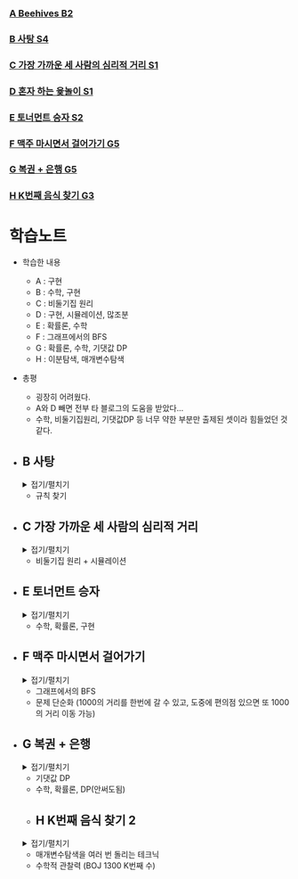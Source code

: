 ### [A Beehives B2](https://www.acmicpc.net/problem/24767)

### [B 사탕 S4](https://www.acmicpc.net/problem/1812)

### [C 가장 가까운 세 사람의 심리적 거리 S1](https://www.acmicpc.net/problem/20529)

### [D 혼자 하는 윷놀이 S1](https://www.acmicpc.net/problem/24467)

### [E 토너먼트 승자 S2](https://www.acmicpc.net/problem/1404)

### [F 맥주 마시면서 걸어가기 G5](https://www.acmicpc.net/problem/9205)

### [G 복권 + 은행 G5](https://www.acmicpc.net/problem/13258)

### [H K번째 음식 찾기 G3](https://www.acmicpc.net/problem/23792)

# 학습노트

+ 학습한 내용
  - A : 구현
  - B : 수학, 구현
  - C : 비둘기집 원리 
  - D : 구현, 시뮬레이션, 많조분
  - E : 확률론, 수학
  - F : 그래프에서의 BFS
  - G : 확률론, 수학, 기댓값 DP
  - H : 이분탐색, 매개변수탐색

+ 총평
  - 굉장히 어려웠다.
  - A와 D 빼면 전부 타 블로그의 도움을 받았다...
  - 수학, 비둘기집원리, 기댓값DP 등 너무 약한 부분만 출제된 셋이라 힘들었던 것 같다.

+ ## B 사탕
  <details>
  <summary> 접기/펼치기 </summary>

  ```cpp
  //수학적 관찰력이 필요했음
  //N이 홀수이므로 문제를 해결할 수 있다. (처음에 짝수도 되는줄 알고 어떻게 풀지 고민함)
  //V[0] = a0+a1 
  //V[1] = a1+a2 
  //V[2] = a2+a3 
  //V[3] = a3+a4 
  //V[4] = a4+a0
  //이때 a1을 구하려면 V[0]+V[1]을 시행해 2a1+a0+a2를 만든다.
  //그 후 남은 수들을 V[2]부터 - + - + - .. 순으로 연산을 해나가면 2a1만 남게 되고, 절반 값을 답으로 취할 수 있다.
  //핵심은 오른쪽으로 이동하면서 모든 수를 연산에 사용하고, 오른쪽에 수가 존재하지 않으면 0번째 인덱스로 이동해서 모든 수를 사용할때까지 반복하는 것이다.
  
  //a0을 구하는 경우엔 범위 처리가 달라져서 따로 뺐다.
  
  #include <bits/stdc++.h>
  using namespace std;
  #define fastio cin.tie(NULL)->sync_with_stdio(false);
  
  int N;
  vector<int> V;
  vector<int> Ans;
  
  int main(){
      cin>>N;
      for(int i=0;i<N;i++){
          int x; cin>>x;
          V.push_back(x);
      }
  
      int i1 = N-1; int i2 = 0;
      int val = V[i1] + V[i2];
      bool minus = true;
      for(int i=i2+1;i<=i1-1;i++){
          if(minus) val -= V[i];
          else val += V[i];
          minus = !minus;    
      }
      val/=2;
      Ans.push_back(val);
  
      for(int i2=1;i2<N;i2++){
          int i1 = i2-1;
          int val = V[i1] + V[i2];
          bool minus = true;
          for(int i=i2+1;i<N;i++){
              if(minus) val -= V[i];
              else val += V[i];
              minus = !minus;
          }
          for(int i=0;i<=i1-1;i++){
              if(minus) val -= V[i];
              else val += V[i];
              minus = !minus;
          }
          val/=2;
          Ans.push_back(val);
      }
      for(int val : Ans) cout<<val<<'\n';
      return 0;
  }
  ```
  </details>
  
  - 규칙 찾기
 
+ ## C 가장 가까운 세 사람의 심리적 거리
  <details>
  <summary> 접기/펼치기 </summary>

  ```cpp
  //비둘기집 원리를 알아야 함
  //100개의 비둘기 집이 있을 때 비둘기 101마리가 집에 들어갔다면 한 집에는 두 비둘기가 들어가 있다는 것을 알 수 있다.
  //이처럼 MBTI도 16개뿐이기에 N이 32보다 크다면 같은 MBTI 3개가 존재한다는 것을 알 수 있다.
  //그렇기에 N이 32보다 작거나 같으면 브루트포스로 답을 구하고 아니면 0을 출력한다.
  
  #include <bits/stdc++.h>
  using namespace std;
  #define fastio cin.tie(NULL)
  #define ll long long
  
  ll diff(string A, string B){
      ll ret = 0;
      for(int i=0;i<4;i++){
          if(A[i]!=B[i]) ret++;
      }
      return ret;
  }
  
  int main(){
      ll t; cin>>t;
      while(t--){
          ll N; cin>>N;
          vector<string> V;
          for(int i=0;i<N;i++){
              string x; cin>>x;
              V.push_back(x);
          }
          if(N>33) {cout<<"0\n"; continue;}
          
          ll mn = 0x7f7f7f7f;
          for(int i=0;i<N;i++){
              for(int j=0;j<N;j++){
                  for(int k=0;k<N;k++){
                      if(i==j || j==k || k==i) continue;
                      ll val = diff(V[i],V[j]) + diff(V[j],V[k]) + diff(V[k],V[i]);
                      mn = min(val, mn);
                  }
              }
          }
          cout<<mn<<'\n';
      }
      return 0;
  }
  ```
  </details>
  
  - 비둘기집 원리 + 시뮬레이션

+ ## E 토너먼트 승자
  <details>
  <summary> 접기/펼치기 </summary>

  ```cpp
  //확률론 문제인데 KOI 느낌이 났음.

  #include <bits/stdc++.h>
  using namespace std;
  
  double arr[10][10];
  double A[10]; //i번 선수가 4강전에 올라올 확률
  double B[10];
  double C[10];
  
  //01 02 03 04 05 06 07
  //XX 12 13 14 15 16 17
  //XX XX 23 24 25 26 27
  //XX XX XX 34 35 36 37
  //XX XX XX XX 45 46 47
  //XX XX XX XX XX 56 57
  //XX XX XX XX XX XX 67
  
  //1라운드
  // 0 VS 1
  // 2 VS 3
  // 4 VS 5
  // 6 VS 7
  
  //2라운드
  // (0 vs 1) VS (2 vs 3)
  // (4 vs 5) VS (6 vs 7)
  
  //3라운드
  // ((0 vs 1) vs (2 vs 3)) VS ((4 vs 5) vs (6 vs 7))
  
  int main(){
      for(int i=0;i<=6;i++){
          for(int j=i+1;j<=7;j++){
              double x; cin>>x;
              arr[i][j] = x/100;
              arr[j][i] = 1 - arr[i][j];
          }
      }
  
      A[0] = arr[0][1];
      A[1] = arr[1][0];
      A[2] = arr[2][3];
      A[3] = arr[3][2];
      A[4] = arr[4][5];
      A[5] = arr[5][4];
      A[6] = arr[6][7];
      A[7] = arr[7][6];
  
      B[0] = A[0]*(A[2]*arr[0][2] + A[3]*arr[0][3]); //0이 2라에 올라왔고  * (상대로 2가 올라와서 이겼거나 + 상대로 3이 올라와서 이겼거나)
      B[1] = A[1]*(A[2]*arr[1][2] + A[3]*arr[1][3]); //1이 2라에 올라왔고  * (상대로 2가 올라와서 이겼거나 + 상대로 3이 올라와서 이겼거나)
      B[2] = A[2]*(A[0]*arr[2][0] + A[1]*arr[2][1]);
      B[3] = A[3]*(A[0]*arr[3][0] + A[1]*arr[3][1]);
      B[4] = A[4]*(A[6]*arr[4][6] + A[7]*arr[4][7]);
      B[5] = A[5]*(A[6]*arr[5][6] + A[7]*arr[5][7]);
      B[6] = A[6]*(A[4]*arr[6][4] + A[5]*arr[6][5]);
      B[7] = A[7]*(A[4]*arr[7][4] + A[5]*arr[7][5]);
  
      C[0] = B[0]*(B[4]*arr[0][4] + B[5]*arr[0][5] + B[6]*arr[0][6] + B[7]*arr[0][7]);
      C[1] = B[1]*(B[4]*arr[1][4] + B[5]*arr[1][5] + B[6]*arr[1][6] + B[7]*arr[1][7]);
      C[2] = B[2]*(B[4]*arr[2][4] + B[5]*arr[2][5] + B[6]*arr[2][6] + B[7]*arr[2][7]);
      C[3] = B[3]*(B[4]*arr[3][4] + B[5]*arr[3][5] + B[6]*arr[3][6] + B[7]*arr[3][7]);
      C[4] = B[4]*(B[0]*arr[4][0] + B[1]*arr[4][1] + B[2]*arr[4][2] + B[3]*arr[4][3]);
      C[5] = B[5]*(B[0]*arr[5][0] + B[1]*arr[5][1] + B[2]*arr[5][2] + B[3]*arr[5][3]);
      C[6] = B[6]*(B[0]*arr[6][0] + B[1]*arr[6][1] + B[2]*arr[6][2] + B[3]*arr[6][3]);
      C[7] = B[7]*(B[0]*arr[7][0] + B[1]*arr[7][1] + B[2]*arr[7][2] + B[3]*arr[7][3]);
  
      for(int i=0;i<8;i++){
          printf("%.25f ",C[i]);
      }
      return 0;
  }
  ```
  </details>

  - 수학, 확률론, 구현

 
 + ## F 맥주 마시면서 걸어가기
    <details>
    <summary> 접기/펼치기 </summary>
  
    ```cpp
    //그래프에서의 BFS로 해결 가능
    //맥주를 마시면서 걸으면 최대 1000의 거리까지 이동이 가능하므로 현재 위치부터 다음 곳까지의 거리가 1000보다 작거나 같으면 이동할 수 있다.
    
    #include <bits/stdc++.h>
    using namespace std;
    #define fastio cin.tie(NULL)->sync_with_stdio(false);
    #define pii pair<int,int>
    #define X first
    #define Y second
    
    int main(){
        fastio;
        int t; cin>>t;
        while(t--){
            int n; cin>>n;
            pii home, des;
            vector<pii> store;
            vector<bool> vis(n);
            cin>>home.X>>home.Y;
            for(int i=0;i<n;i++){
                int sx, sy; cin>>sx>>sy;
                store.push_back({sx,sy});
            }
            cin>>des.X>>des.Y;
    
            bool flag = false;
            queue<pii> Q;
            Q.push({home.X,home.Y});
            while(!Q.empty()){
                auto cur = Q.front();
                Q.pop();
                if(abs(cur.X-des.X)+abs(cur.Y-des.Y)<=1000) {flag=true; break;}
                for(int i=0;i<n;i++){
                    if(vis[i]) continue;
                    if(abs(cur.X-store[i].X)+abs(cur.Y-store[i].Y)<=1000){
                        vis[i] = true;
                        Q.push({store[i].X,store[i].Y});
                    }
                }
            }
            if(flag) cout<<"happy\n";
            else cout<<"sad\n";
        }
        return 0;
    }
    ```
    </details>
  
    - 그래프에서의 BFS
    - 문제 단순화 (1000의 거리를 한번에 갈 수 있고, 도중에 편의점 있으면 또 1000의 거리 이동 가능)

+ ## G 복권 + 은행
  <details>
  <summary> 접기/펼치기 </summary>

  ```cpp
  //태그가 DP + Math인데 굳이 DP를 사용하지 않아도 된다.
  //DP[i]를 i주의 기댓값으로 정의하고, Ans를 DP로 대체하면 DP 풀이로 해결할 수 있다.
  
  //기댓값 DP라는 표현이 있어서 찾아보니 해당 블로그를 발견했다
  //https://newdeal123.tistory.com/31
  //여길 참고해 공부하는게 좋을 것 같다.
  
  #include <bits/stdc++.h>
  using namespace std;
  
  double Ans = 0.0;
  double N,J,C;
  double Tickets;
  vector<double> V;
  
  int main(){
      cin>>N;
      for(int i=0;i<N;i++){
          double x; cin>>x;
          V.push_back(x);
          Tickets += x;
      }
      cin>>J>>C;
      Ans = V[0];
      for(int i=0;i<C;i++){
          Ans += J*Ans/Tickets;
          Tickets += J;
      }
      printf("%.10f",Ans);
      return 0;
  }
  ```
  </details>
  
    - 기댓값 DP
    - 수학, 확률론, DP(안써도됨)
 
  + ## H K번째 음식 찾기 2
  <details>
  <summary> 접기/펼치기 </summary>

  ```cpp
  //https://pill27211.tistory.com/115
  //위 글에서 도움을 받았다.
  
  //Parametric Search + Binary Search 문제이다.
  //Func(vector<int>&V, X) : 배열 V에서 X번째 요소가 답이 될 수 있는가?
  
  //추가로 쿼리에서의 입력은 1-indexed이므로 범위 설정에 주의한다.
  //Func == true인 상황은 {X + V이외의 배열에서 V[X]보다 작은 원소의 개수}가 K인 경우이다.
  //이때 X는 0-indexed이고 K은 1-indexed이므로 X+1을 해주었다.
  
  //Binary Search가 끝난 이후의 lo엔 cnt<=K 일 때의 인덱스가 들어가 있으므로 X에 lo를 대입했을 때 true인지 확인한다.
  //true라면 type과 lo+1을 출력하고 false라면 V를 다른 배열로 바꿔서 탐색을 시작한다.
  
  #include <bits/stdc++.h>
  using namespace std;
  #define fastio cin.tie(NULL)->sync_with_stdio(false)
  
  int N,Q;
  vector<int> V[3];
  
  bool solve(vector<int>&X, vector<int>&Y, vector<int>&Z, int type, int k, int x, int y, int z){
      int lo = -1, hi = x;
      while(lo+1<hi){
          int mid = (lo+hi)/2;
          int cnt = mid+1;
          cnt += lower_bound(Y.begin(),Y.begin()+y,X[mid]) - Y.begin();
          cnt += lower_bound(Z.begin(),Z.begin()+z,X[mid]) - Z.begin();
          if(cnt>k) hi = mid;
          else lo = mid;
      }
  
      bool flag = (k == lo+1+lower_bound(Y.begin(),Y.begin()+y,X[lo])-Y.begin()+lower_bound(Z.begin(),Z.begin()+z,X[lo])-Z.begin()); 
  
      if(flag){
          cout<<type<<' '<<lo+1<<'\n';
          return true;
      }
  
      return false;
  }
  
  int main(){
      fastio;
      cin>>N;
  
      for(int i=0;i<3;i++){
          for(int j=0;j<N;j++){
              int x; cin>>x;
              V[i].push_back(x);
          }
      }
  
      cin>>Q;
      while(Q--){
          int x,y,z,k; cin>>x>>y>>z>>k;
          if(solve(V[0],V[1],V[2],1,k,x,y,z));
          else if(solve(V[1],V[0],V[2],2,k,y,x,z));
          else solve(V[2],V[0],V[1],3,k,z,x,y);
      }
      return 0;
  }
  ```
  </details>
  
    - 매개변수탐색을 여러 번 돌리는 테크닉
    - 수학적 관찰력 (BOJ 1300 K번째 수)
